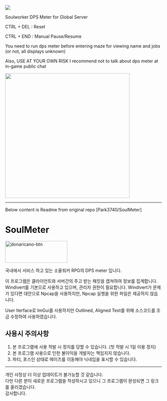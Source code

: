 ![](https://github.com/myusername4573/SoulMeter/blob/main/example.png)

Soulworker DPS Meter for Global Server

CTRL + DEL : Reset

CTRL + END : Manual Pause/Resume

You need to run dps meter before entering maze for viewing name and jobs (or not, all displays unknown)

Also, USE AT YOUR OWN RISK
I recommend not to talk about dps meter at in-game public chat

 <a href="https://www.buymeacoffee.com/nyanchii" target="_blank">
	<img
	 src="https://img.buymeacoffee.com/api/?url=aHR0cHM6Ly9pbWcuYnV5bWVhY29mZmVlLmNvbS9hcGkvP25hbWU9bnlhbmNoaWkmc2l6ZT0zMDAmYmctaW1hZ2U9Ym1jJmJhY2tncm91bmQ9NUY3RkZG&creator=nyanchii&design_code=1&design_color=%235F7FFF&slug=nyanchii"
	 width="400px"
	 />
 </a>

---
Below content is Readme from original repo [Park3740/SoulMeter]

# SoulMeter
 <a href="https://donaricano.com/mypage/1575892812_S5rRYv" target="_blank">
	<img
	 src="https://d1u4yishnma8v5.cloudfront.net/donarincano_gift.png"
	 alt="donaricano-btn"
	 style="height:70px !important;width: 200px !important;"
	 />
 </a>


국내에서 서비스 하고 있는 소울워커 RPG의 DPS meter 입니다.

이 프로그램은 클라이언트와 서버간의 주고 받는 패킷을 캡쳐하여 정보를 집계합니다.
Windivert를 기본으로 사용하고 있으며, 관리자 권한이 필요합니다.
Windivert가 문제가 있다면 대안으로 Npcap을 사용하지만, Npcap 실행을 위한 파일은 제공하지 않습니다.

User Iterface로 ImGui를 사용하지만 Outlined, Aligned Text를 위해 소스코드를 조금 수정하여 사용하였습니다.

사용시 주의사항
---------------------
1. 본 프로그램에 사용 적발 시 정지를 당할 수 있습니다. (첫 적발 시 1일 이용 정지)
2. 본 프로그램 사용으로 인한 불이익을 개발자는 책임지지 않습니다.
3. 파티, 포스인 상태로 메이즈를 이동해야 닉네임을 표시할 수 있습니다.

---------------------
개인 사정상 더 이상 업데이트가 불가능할 것 같습니다.    
다만 다른 분이 새로운 프로그램을 작성하시고 있으니 그 프로그램이 완성되면 그 링크를 올리겠습니다.    
감사합니다.
